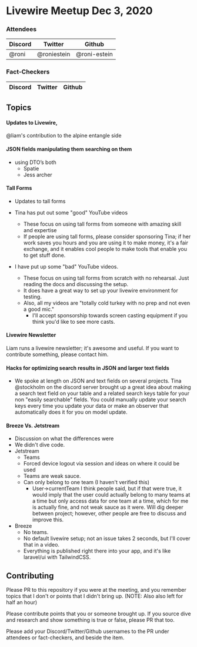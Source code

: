 # Livewire Meetup Dec 3, 2020

### Attendees
| Discord | Twitter | Github |
|--|--|--|
| @roni | @roniestein | @roni-estein |


### Fact-Checkers
| Discord | Twitter | Github |
|--|--|--|

## Topics

#### Updates to Livewire,
 @liam's contribution to the alpine entangle side

#### JSON fields manipulating them searching on them 
- using DTO’s both 
	- Spatie
	- Jess archer

#### Tall Forms
- Updates to tall forms
- Tina has put out some "good" YouTube videos
	- These focus on using tall forms from someone with amazing skill and expertise
	- If people are using tall forms, please consider sponsoring Tina; if her work saves you hours and you are using it to make money, it's a fair exchange, and it enables cool people to make tools that enable you to get stuff done.

- I have put up some "bad" YouTube videos.
	- These focus on using tall forms from scratch with no rehearsal. Just reading the docs and discussing the setup.
	- It does have a great way to set up your livewire environment for testing.
	- Also, all my videos are "totally cold turkey with no prep and not even a good mic."
		- I'll accept sponsorship towards screen casting equipment if you think you'd like to see more casts.

#### Livewire Newsletter
Liam runs a livewire newsletter; it's awesome and useful. If you want to contribute something, please contact him.

#### Hacks for optimizing search results in JSON and larger text fields
- We spoke at length on JSON and text fields on several projects. Tina @stockholm on the discord server brought up a great idea about making a search text field on your table and a related search keys table for your non "easily searchable" fields. You could manually update your search keys every time you update your data or make an observer that automatically does it for you on model update. 

#### Breeze Vs. Jetstream
- Discussion on what the differences were
- We didn't dive code.
- Jetstream
	- Teams
	- Forced device logout via session and ideas on where it could be used
	- Teams are weak sauce.
	- Can only belong to one team (I haven't verified this)
		- User->currentTeam I think people said, but if that were true, it would imply that the user could actually belong to many teams at a time but only access data for one team at a time, which for me is actually fine, and not weak sauce as it were. Will dig deeper between project; however, other people are free to discuss and improve this.
- Breeze
	- No teams.
	- No default livewire setup; not an issue takes 2 seconds, but I'll cover that in a video.
	- Everything is published right there into your app, and it's like laravel/ui with TailwindCSS.
	
## Contributing

Please PR to this repository if you were at the meeting, and you remember topics that I don't or points that I didn't bring up. (NOTE: Also also left for half an hour)

Please contribute points that you or someone brought up. If you source dive and research and show something is true or false, please PR that too.

Please add your Discord/Twitter/Github usernames to the PR under attendees or fact-checkers, and beside the item.